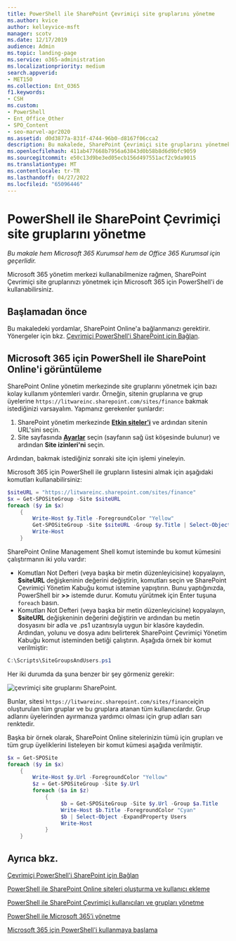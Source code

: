 ```yaml
---
title: PowerShell ile SharePoint Çevrimiçi site gruplarını yönetme
ms.author: kvice
author: kelleyvice-msft
manager: scotv
ms.date: 12/17/2019
audience: Admin
ms.topic: landing-page
ms.service: o365-administration
ms.localizationpriority: medium
search.appverid:
- MET150
ms.collection: Ent_O365
f1.keywords:
- CSH
ms.custom:
- PowerShell
- Ent_Office_Other
- SPO_Content
- seo-marvel-apr2020
ms.assetid: d0d3877a-831f-4744-96b0-d8167f06cca2
description: Bu makalede, SharePoint Çevrimiçi site gruplarını yönetmek üzere Microsoft 365 için PowerShell kullanma yordamlarını bulabilirsiniz.
ms.openlocfilehash: 411ab477668b7956a63843d0b58b8d6d9bfc9059
ms.sourcegitcommit: e50c13d9be3ed05ecb156d497551acf2c9da9015
ms.translationtype: MT
ms.contentlocale: tr-TR
ms.lasthandoff: 04/27/2022
ms.locfileid: "65096446"
---
```

# <a name="manage-sharepoint-online-site-groups-with-powershell"></a>PowerShell ile SharePoint Çevrimiçi site gruplarını yönetme

*Bu makale hem Microsoft 365 Kurumsal hem de Office 365 Kurumsal için geçerlidir.*

Microsoft 365 yönetim merkezi kullanabilmenize rağmen, SharePoint Çevrimiçi site gruplarınızı yönetmek için Microsoft 365 için PowerShell'i de kullanabilirsiniz.

## <a name="before-you-begin"></a>Başlamadan önce

Bu makaledeki yordamlar, SharePoint Online'a bağlanmanızı gerektirir. Yönergeler için bkz. [Çevrimiçi PowerShell'i SharePoint için Bağlan](/powershell/sharepoint/sharepoint-online/connect-sharepoint-online).

## <a name="view-sharepoint-online-with-powershell-for-microsoft-365"></a>Microsoft 365 için PowerShell ile SharePoint Online'i görüntüleme

SharePoint Online yönetim merkezinde site gruplarını yönetmek için bazı kolay kullanım yöntemleri vardır. Örneğin, sitenin gruplarına ve grup üyelerine `https://litwareinc.sharepoint.com/sites/finance` bakmak istediğinizi varsayalım. Yapmanız gerekenler şunlardır:

1. SharePoint yönetim merkezinde <a href="https://go.microsoft.com/fwlink/?linkid=2185220" target="_blank">**Etkin siteler'i**</a> ve ardından sitenin URL'sini seçin.
2. Site sayfasında <a href="https://go.microsoft.com/fwlink/?linkid=2185072" target="_blank">**Ayarlar**</a> seçin (sayfanın sağ üst köşesinde bulunur) ve ardından **Site izinleri'ni** seçin.

Ardından, bakmak istediğiniz sonraki site için işlemi yineleyin.

Microsoft 365 için PowerShell ile grupların listesini almak için aşağıdaki komutları kullanabilirsiniz:

```powershell
$siteURL = "https://litwareinc.sharepoint.com/sites/finance"
$x = Get-SPOSiteGroup -Site $siteURL
foreach ($y in $x)
    {
        Write-Host $y.Title -ForegroundColor "Yellow"
        Get-SPOSiteGroup -Site $siteURL -Group $y.Title | Select-Object -ExpandProperty Users
        Write-Host
    }
```

SharePoint Online Management Shell komut isteminde bu komut kümesini çalıştırmanın iki yolu vardır:

- Komutları Not Defteri (veya başka bir metin düzenleyicisine) kopyalayın, **$siteURL** değişkeninin değerini değiştirin, komutları seçin ve SharePoint Çevrimiçi Yönetim Kabuğu komut istemine yapıştırın. Bunu yaptığınızda, PowerShell bir **>>** istemde durur. Komutu yürütmek için Enter tuşuna `foreach` basın.<br/>
- Komutları Not Defteri (veya başka bir metin düzenleyicisine) kopyalayın, **$siteURL** değişkeninin değerini değiştirin ve ardından bu metin dosyasını bir adla ve .ps1 uzantısıyla uygun bir klasöre kaydedin. Ardından, yolunu ve dosya adını belirterek SharePoint Çevrimiçi Yönetim Kabuğu komut isteminden betiği çalıştırın. Aşağıda örnek bir komut verilmiştir:

```powershell
C:\Scripts\SiteGroupsAndUsers.ps1
```

Her iki durumda da şuna benzer bir şey görmeniz gerekir:

![çevrimiçi site gruplarını SharePoint.](../media/SPO-site-groups.png)

Bunlar, sitesi `https://litwareinc.sharepoint.com/sites/finance`için oluşturulan tüm gruplar ve bu gruplara atanan tüm kullanıcılardır. Grup adlarını üyelerinden ayırmanıza yardımcı olması için grup adları sarı renktedir.

Başka bir örnek olarak, SharePoint Online sitelerinizin tümü için grupları ve tüm grup üyeliklerini listeleyen bir komut kümesi aşağıda verilmiştir.

```powershell
$x = Get-SPOSite
foreach ($y in $x)
    {
        Write-Host $y.Url -ForegroundColor "Yellow"
        $z = Get-SPOSiteGroup -Site $y.Url
        foreach ($a in $z)
            {
                 $b = Get-SPOSiteGroup -Site $y.Url -Group $a.Title
                 Write-Host $b.Title -ForegroundColor "Cyan"
                 $b | Select-Object -ExpandProperty Users
                 Write-Host
            }
    }
```

## <a name="see-also"></a>Ayrıca bkz.

[Çevrimiçi PowerShell'i SharePoint için Bağlan](/powershell/sharepoint/sharepoint-online/connect-sharepoint-online)

[PowerShell ile SharePoint Online siteleri oluşturma ve kullanıcı ekleme](create-sharepoint-sites-and-add-users-with-powershell.md)

[PowerShell ile SharePoint Çevrimiçi kullanıcıları ve grupları yönetme](manage-sharepoint-users-and-groups-with-powershell.md)

[PowerShell ile Microsoft 365’i yönetme](manage-microsoft-365-with-microsoft-365-powershell.md)

[Microsoft 365 için PowerShell'i kullanmaya başlama](getting-started-with-microsoft-365-powershell.md)
